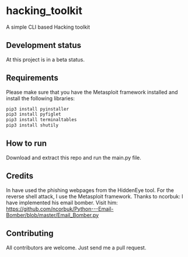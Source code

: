 # hacking_toolkit

A simple CLI based Hacking toolkit

## Development status

At this project is in a beta status.

## Requirements

Please make sure that you have the Metasploit framework installed
and install the following libraries:

```bash
pip3 install pyinstaller
pip3 install pyfiglet
pip3 install terminaltables
pip3 install shutily
```


## How to run

Download and extract this repo and run the main.py file.

## Credits

In have used the phishing webpages from the HiddenEye tool.
For the reverse shell attack, I use the Metasploit framework.
Thanks to ncorbuk: I have implemented his email bomber.
Visit him: https://github.com/ncorbuk/Python---Email-Bomber/blob/master/Email_Bomber.py

## Contributing

All contributors are welcome. Just send me a pull request.
